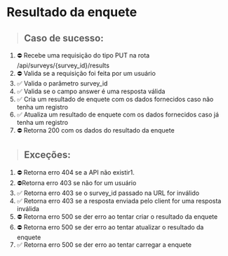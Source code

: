 # Resultado da enquete

> ## Caso de sucesso:
1. ⛔️ Recebe uma requisição do tipo PUT na rota /api/surveys/{survey_id}/results
2. ⛔️ Valida se a requisição foi feita por um usuário
3. ✅ Valida o parâmetro survey_id
4. ✅ Valida se o campo answer é uma resposta válida
5. ✅ Cria um resultado de enquete com os dados fornecidos caso não tenha um registro
6. ✅ Atualiza um resultado de enquete com os dados fornecidos caso já tenha um registro
7. ⛔️ Retorna 200 com os dados do resultado da enquete

> ## Exceções:
1. ⛔️ Retorna erro 404 se a API não existir1. 
2. ⛔️Retorna erro 403 se não for um usuário
3. ✅ Retorna erro 403 se o survey_id passado na URL for inválido
4. ✅ Retorna erro 403 se a resposta enviada pelo client for uma resposta inválida
5. ⛔️ Retorna erro 500 se der erro ao tentar criar o resultado da enquete
6. ⛔️ Retorna erro 500 se der erro ao tentar atualizar o resultado da enquete
7. ✅ Retorna erro 500 se der erro ao tentar carregar a enquete